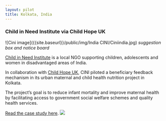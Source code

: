 ```yaml
---
layout: pilot
title: Kolkata, India
---
```

### Child in Need Institute via Child Hope UK

![Cini image]({{site.baseurl}}/public/img/India CINI/Ciniindia.jpg)
*suggestion box and notice board*

[Child in Need Institute](http://www.cini-india.org) is a local NGO supporting children, adolescents and women in disadvantaged areas of India.

In collaboration with [Child Hope UK](http://www.childhope.org.uk), CINI piloted a beneficiary feedback mechanism in its urban maternal and child health nutrition project in Kolkata.

The project’s goal is to reduce infant mortality and improve maternal health by facilitating access to government social welfare schemes and quality health services.  

[Read the case study here](http://cdn.worldvision.org.uk/files/9714/6056/3426/CINI_India1.pdf).
<img style="margin:auto" src="{{site.baseurl}}/public/img/logos/partner//childhope.png">
